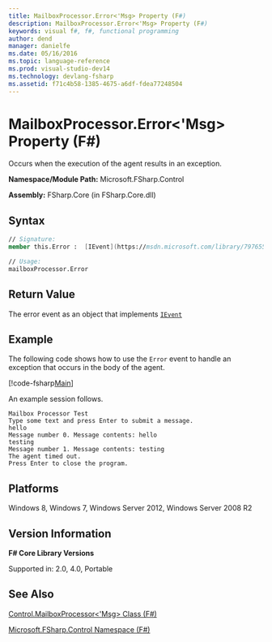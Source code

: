 ```yaml
---
title: MailboxProcessor.Error<'Msg> Property (F#)
description: MailboxProcessor.Error<'Msg> Property (F#)
keywords: visual f#, f#, functional programming
author: dend
manager: danielfe
ms.date: 05/16/2016
ms.topic: language-reference
ms.prod: visual-studio-dev14
ms.technology: devlang-fsharp
ms.assetid: f71c4b58-1385-4675-a6df-fdea77248504 
---
```


# MailboxProcessor.Error<'Msg> Property (F#)

Occurs when the execution of the agent results in an exception.

**Namespace/Module Path:** Microsoft.FSharp.Control

**Assembly:** FSharp.Core (in FSharp.Core.dll)


## Syntax

```fsharp
// Signature:
member this.Error :  [IEvent](https://msdn.microsoft.com/library/7976554f-9aa8-451f-a69d-d4670c064432)<Exception>

// Usage:
mailboxProcessor.Error
```

## Return Value
The error event as an object that implements [`IEvent`](https://msdn.microsoft.com/library/7976554f-9aa8-451f-a69d-d4670c064432)

## Example

The following code shows how to use the `Error` event to handle an exception that occurs in the body of the agent.

[!code-fsharp[Main](../../../samples/snippets/fsmailboxprocessor/snippet23.fs)]

An example session follows.

```
Mailbox Processor Test
Type some text and press Enter to submit a message.
hello
Message number 0. Message contents: hello
testing
Message number 1. Message contents: testing
The agent timed out.
Press Enter to close the program.
```

## Platforms
Windows 8, Windows 7, Windows Server 2012, Windows Server 2008 R2


## Version Information
**F# Core Library Versions**

Supported in: 2.0, 4.0, Portable

## See Also
[Control.MailboxProcessor&#60;'Msg&#62; Class &#40;F&#35;&#41;](Control.MailboxProcessor%5B%27Msg%5D-Class-%5BFSharp%5D.md)

[Microsoft.FSharp.Control Namespace &#40;F&#35;&#41;](Microsoft.FSharp.Control-Namespace-%5BFSharp%5D.md)